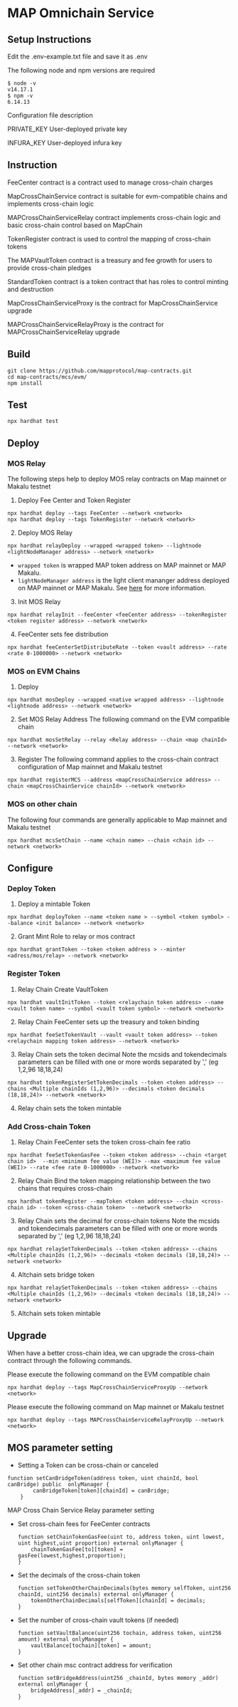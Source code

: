 # MAP Omnichain Service


## Setup Instructions
Edit the .env-example.txt file and save it as .env

The following node and npm versions are required
````
$ node -v
v14.17.1
$ npm -v
6.14.13
````

Configuration file description

PRIVATE_KEY User-deployed private key

INFURA_KEY User-deployed infura key

## Instruction
FeeCenter contract is a contract used to manage cross-chain charges

MapCrossChainService contract is suitable for evm-compatible chains and implements cross-chain logic

MAPCrossChainServiceRelay contract implements cross-chain logic and basic cross-chain control based on MapChain

TokenRegister contract is used to control the mapping of cross-chain tokens

The MAPVaultToken contract is a treasury and fee growth for users to provide cross-chain pledges

StandardToken contract is a token contract that has roles to control minting and destruction

MapCrossChainServiceProxy is the contract for MapCrossChainService upgrade

MAPCrossChainServiceRelayProxy is the contract for MAPCrossChainServiceRelay upgrade

## Build

```shell
git clone https://github.com/mapprotocol/map-contracts.git
cd map-contracts/mcs/evm/
npm install
```

## Test

```shell
npx hardhat test
```

## Deploy

### MOS Relay
The following steps help to deploy MOS relay contracts on Map mainnet or Makalu testnet

1. Deploy Fee Center and Token Register
```
npx hardhat deploy --tags FeeCenter --network <network>
npx hardhat deploy --tags TokenRegister --network <network>
````
2. Deploy MOS Relay

```
npx hardhat relayDeploy --wrapped <wrapped token> --lightnode <lightNodeManager address> --network <network>
````

* `wrapped token` is wrapped MAP token address on MAP mainnet or MAP Makalu.
* `lightNodeManager address` is the light client mananger address deployed on MAP mainnet or MAP Makalu. See [here](../protocol/README.md) for more information.

3. Init MOS Relay
```
npx hardhat relayInit --feeCenter <feeCenter address> --tokenRegister <token register address> --network <network>
````


4. FeeCenter sets fee distribution
````
npx hardhat feeCenterSetDistributeRate --token <vault address> --rate <rate 0-1000000> --network <network>
````

### MOS on EVM Chains

1. Deploy
```
npx hardhat mosDeploy --wrapped <native wrapped address> --lightnode <lightnode address> --network <network>
```

2. Set MOS Relay Address
The following command on the EVM compatible chain
```
npx hardhat mosSetRelay --relay <Relay address> --chain <map chainId> --network <network>
```

3. Register
   The following command applies to the cross-chain contract configuration of Map mainnet and Makalu testnet
```
npx hardhat registerMCS --address <mapCrossChainService address> --chain <mapCrossChainService chainId> --network <network>
```

### MOS on other chain


The following four commands are generally applicable to Map mainnet and Makalu testnet
```
npx hardhat mcsSetChain --name <chain name> --chain <chain id> --network <network>
```


## Configure

### Deploy Token

1. Deploy a mintable Token
````
npx hardhat deployToken --name <token name > --symbol <token symbol> --balance <init balance> --network <network>
````

2. Grant Mint Role to relay or mos contract
````
npx hardhat grantToken --token <token address > --minter <adress/mos/relay> --network <network>
````

### Register Token

1. Relay Chain Create VaultToken

````
npx hardhat vaultInitToken --token <relaychain token address> --name <vault token name> --symbol <vault token symbol> --network <network>
````
2. Relay Chain FeeCenter sets up the treasury and token binding
````
npx hardhat feeSetTokenVault --vault <vault token address> --token <relaychain mapping token address> --network <network>
````

3. Relay Chain sets the token decimal
   Note the mcsids and tokendecimals parameters can be filled with one or more words separated by ',' (eg 1,2,96 18,18,24)
````
npx hardhat tokenRegisterSetTokenDecimals --token <token address> --chains <Multiple chainIds (1,2,96)> --decimals <token decimals (18,18,24)> --network <network>
````

4. Relay chain sets the token mintable


### Add Cross-chain Token

1. Relay Chain FeeCenter sets the token cross-chain fee ratio
````
npx hardhat feeSetTokenGasFee --token <token address> --chain <target chain id>  --min <minimum fee value (WEI)> --max <maximum fee value (WEI)> --rate <fee rate 0-1000000> --network <network>
````

2. Relay Chain Bind the token mapping relationship between the two chains that requires cross-chain
````
npx hardhat tokenRegister --mapToken <token address> --chain <cross-chain id> --token <cross-chain token>  --network <network>
````

3. Relay Chain sets the decimal for cross-chain tokens
   Note the mcsids and tokendecimals parameters can be filled with one or more words separated by ',' (eg 1,2,96 18,18,24)
````
npx hardhat relaySetTokenDecimals --token <token address> --chains <Multiple chainIds (1,2,96)> --decimals <token decimals (18,18,24)> --network <network>
````

4. Altchain sets bridge token
````
npx hardhat relaySetTokenDecimals --token <token address> --chains <Multiple chainIds (1,2,96)> --decimals <token decimals (18,18,24)> --network <network>
````

5. Altchain sets token mintable

## Upgrade

When have a better cross-chain idea, we can upgrade the cross-chain contract through the following commands.

Please execute the following command on the EVM compatible chain

```
npx hardhat deploy --tags MapCrossChainServiceProxyUp --network <network>
```

Please execute the following command on Map mainnet or Makalu testnet
```
npx hardhat deploy --tags MAPCrossChainServiceRelayProxyUp --network <network>
```


## MOS parameter setting

- Setting a Token can be cross-chain or canceled

```solidity
function setCanBridgeToken(address token, uint chainId, bool canBridge) public 	onlyManager {
        canBridgeToken[token][chainId] = canBridge;
    }
```



MAP Cross Chain Service Relay parameter setting

- Set cross-chain fees for FeeCenter contracts

  ```solidity
  function setChainTokenGasFee(uint to, address token, uint lowest, uint highest,uint proportion) external onlyManager {
      chainTokenGasFee[to][token] = gasFee(lowest,highest,proportion);
  }
  ```

- Set the decimals of the cross-chain token

  ```solidity
  function setTokenOtherChainDecimals(bytes memory selfToken, uint256 chainId, uint256 decimals) external onlyManager {
      tokenOtherChainDecimals[selfToken][chainId] = decimals;
  }
  ```

- Set the number of cross-chain vault tokens (if needed)

  ```solidity
  function setVaultBalance(uint256 tochain, address token, uint256 amount) external onlyManager {
      vaultBalance[tochain][token] = amount;
  }
  ```

- Set other chain msc contract address for verification

  ```solidity
  function setBridgeAddress(uint256 _chainId, bytes memory _addr) external onlyManager {
      bridgeAddress[_addr] = _chainId;
  }
  ```
